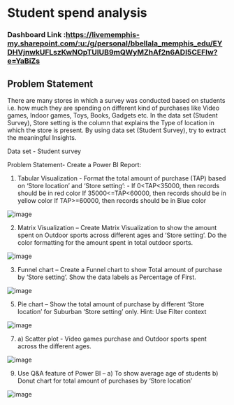 

# Student spend analysis

### Dashboard Link :https://livememphis-my.sharepoint.com/:u:/g/personal/bbellala_memphis_edu/EYDHVjnwkUFLszKwNOpTUIUB9mQWyMZhAf2n6ADI5CEFIw?e=YaBiZs

## Problem Statement

There are many stores in which a survey was conducted 
based on students i.e. 
how much they are spending on different kind of purchases 
like Video games, Indoor games, Toys, 
Books, Gadgets etc. In the data set (Student Survey), Store 
setting is the column that explains the Type 
of location in which the store is present. By using data set 
(Student Survey), try to extract the 
meaningful Insights. 
 
Data set - Student survey 
 
Problem Statement- Create a Power BI Report: 
 
1. Tabular Visualization - Format the total amount of 
purchase (TAP) based on ‘Store location’ and ‘Store 
setting’: - 
 If 0<TAP<35000, then records should be in red color 
 If 35000<=TAP<60000, then records should be in yellow 
color 
 If TAP>=60000, then records should be in Blue color 

![image](https://github.com/user-attachments/assets/05490906-aef8-4309-9e28-b3773a0c588b)
 
2. Matrix Visualization – Create Matrix Visualization to show 
the amount spent on Outdoor sports across 
different ages and ‘Store setting’. Do the color formatting for 
the amount spent in total outdoor sports. 


![image](https://github.com/user-attachments/assets/47eaf5e8-4aef-4e1c-8d12-033ef26249a1)

3. Funnel chart – Create a Funnel chart to show Total amount 
of purchase by ‘Store setting’. Show the 
data labels as Percentage of First.

![image](https://github.com/user-attachments/assets/3f27c98c-3ae6-40ae-b8e2-4bcc01c25f5d)


5. Pie chart – Show the total amount of purchase by different 
‘Store location’ for Suburban ‘Store setting’ 
only. Hint: Use Filter context


![image](https://github.com/user-attachments/assets/0859eddd-40ac-416e-b70a-b938c040fc44)

 
7. a) Scatter plot - Video games purchase and Outdoor sports 
spent across the different ages.

![image](https://github.com/user-attachments/assets/6b43c0ef-00ca-4f4e-b5d1-88425cbebd55)

 
9. Use Q&A feature of Power BI – 
a) To show average age of students 
b) Donut chart for total amount of purchases by ‘Store 
location’

![image](https://github.com/user-attachments/assets/612704fd-45da-4a91-8800-c8d020f848a9)




